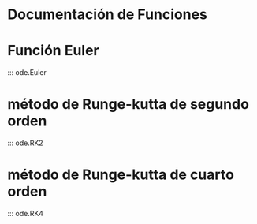 # Documentación de Funciones

# Función Euler

::: ode.Euler

# método de Runge-kutta de segundo orden
::: ode.RK2

# método de Runge-kutta de cuarto orden
::: ode.RK4

